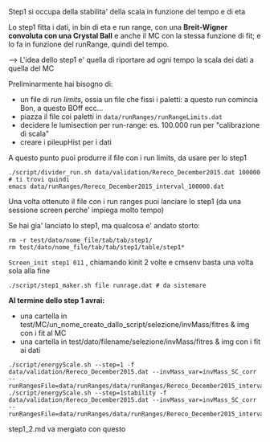 Step1 si occupa della stabilita' della scala in funzione del tempo e di eta

Lo step1 fitta i dati, in bin di eta e run range, con una **Breit-Wigner convoluta con una Crystal Ball** e anche il MC con la stessa funzione di fit;
e lo fa in funzione del runRange, quindi del tempo.

--> L'idea dello step1 e' quella di riportare ad ogni tempo la scala dei dati a quella del MC

Preliminarmente hai bisogno di:
* un file di *run limits*, ossia un file che fissi i paletti: a questo run comincia Bon, a questo BOff ecc...
* piazza il file coi paletti in `data/runRanges/runRangeLimits.dat`
* decidere le lumisection per run-range: es. 100.000 run per "calibrazione di scala"
* creare i pileupHist per i dati

A questo punto puoi produrre il file con i run limits, da usare per lo step1

```
./script/divider_run.sh data/validation/Rereco_December2015.dat 100000
# ti trovi quindi
emacs data/runRanges/Rereco_December2015_interval_100000.dat
```
Una volta ottenuto il file con i run ranges puoi lanciare lo step1 (da una sessione screen perche' impiega molto tempo)

Se hai gia' lanciato lo step1, ma qualcosa e' andato storto:
```
rm -r test/dato/nome_file/tab/tab/step1/
rm test/dato/nome_file/tab/tab/step1/table/step1*
```
`Screen_init step1 011`
, chiamando kinit 2 volte e cmsenv basta una volta sola alla fine
```
./script/step1_maker.sh file runrage.dat # da sistemare
```

**Al termine dello step 1 avrai:**
* una cartella in test/MC/un_nome_creato_dallo_script/selezione/invMass/fitres & img con i fit al MC
* una cartella in test/dato/filename/selezione/invMass/fitres & img con i fit ai dati

```
./script/energyScale.sh --step=1 -f data/validation/Rereco_December2015.dat --invMass_var=invMass_SC_corr --runRangesFile=data/runRanges/data/runRanges/Rereco_December2015_interval_100000.dat
./script/energyScale.sh --step=1stability -f data/validation/Rereco_December2015.dat --invMass_var=invMass_SC_corr --runRangesFile=data/runRanges/data/runRanges/Rereco_December2015_interval_100000.dat
```



step1_2.md va mergiato con questo
